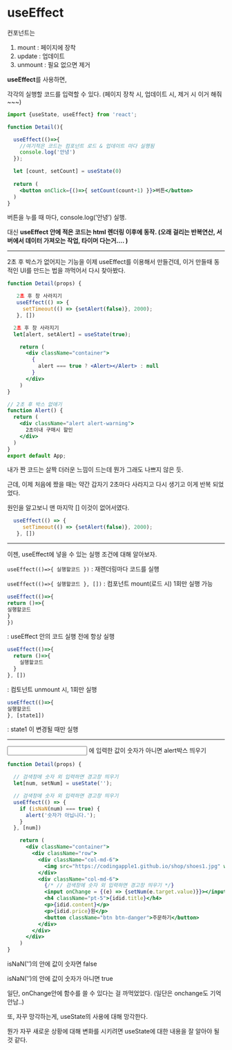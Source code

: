 # useEffect

컨포넌트는 

1. mount : 페이지에 장착
2. update : 업데이트
3. unmount : 필요 없으면 제거

**useEffect**를 사용하면, 

각각의 실행할 코드를 입력할 수 있다. (페이지 장착 시, 업데이트 시, 제거 시 이거 해줘~~~)

```jsx
import {useState, useEffect} from 'react';

function Detail(){

  useEffect(()=>{
    //여기적은 코드는 컴포넌트 로드 & 업데이트 마다 실행됨
    console.log('안녕')
  });

  let [count, setCount] = useState(0)
  
  return (
    <button onClick={()=>{ setCount(count+1) }}>버튼</button>
  )
}
```

버튼을 누를 때 마다, console.log(’안녕’) 실행.

대신 **useEffect 안에 적은 코드는 html 렌더링 이후에 동작. (오래 걸리는 반복연산, 서버에서 데이터 가져오는 작업, 타이머 다는거…. )**

---

2초 후 박스가 없어지는 기능을 이제 useEffect를 이용해서 만들건데, 이거 만들때 동적인 UI를 만드는 법을 까먹어서 다시 찾아봤다. 

```jsx
function Detail(props) {

   2초 후 창 사라지기
   useEffect(() => {
     setTimeout(() => {setAlert(false)}, 2000);
   }, [])

  2초 후 창 사라지기
  let[alert, setAlert] = useState(true);

    return (
      <div className="container">
        {
          alert === true ? <Alert></Alert> : null
        } 
      </div> 
    )
}

// 2초 후 박스 없애기
function Alert() {
  return (
    <div className="alert alert-warning">
      2초이내 구매시 할인
    </div>
  )
}
export default App;
```

내가 짠 코드는 살짝 더러운 느낌이 드는데 뭔가 그래도 나쁘지 않은 듯.

근데, 이제 처음에 짰을 때는 약간 갑자기 2초마다 사라지고 다시 생기고 이게 반복 되었었다.

원인을 알고보니  맨 마지막 [] 이것이 없어서였다. 

```jsx
  useEffect(() => {
     setTimeout(() => {setAlert(false)}, 2000);
   }, [])
```

---

이젠, useEffect에 넣을 수 있는 실행 조건에 대해 알아보자.

`useEffect(()=>{ 실행할코드 })`  : 재렌더링마다 코드를 실행

`useEffect(()=>{ 실행할코드 }, [])`  : 컴포넌트 mount(로드 시) 1회만 실행 가능

```jsx
useEffect(()=>{
return ()=>{
실행할코드
}
})
```

: useEffect 안의 코드 실행 전에 항상 실행

```jsx
useEffect(()=>{ 
  return ()=>{
    실행할코드
  }
}, [])
```

: 컴토넌트 unmount 시, 1회만 실행

```jsx
useEffect(()=>{
실행할코드
}, [state1])
```

: state1 이 변경될 때만 실행

---

<input> 에 입력한 값이 숫자가 아니면 alert박스 띄우기

```jsx
function Detail(props) {

  // 검색창에 숫자 외 입력하면 경고창 띄우기
  let[num, setNum] = useState('');

  // 검색창에 숫자 외 입력하면 경고창 띄우기
  useEffect(() => {
    if (isNaN(num) === true) {
      alert('숫자가 아닙니다.');
    }
  }, [num])

    return (
      <div className="container">
        <div className="row">
          <div className="col-md-6">
            <img src="https://codingapple1.github.io/shop/shoes1.jpg" width="100%" alt=''/>
          </div>
          <div className="col-md-6">
            {/* // 검색창에 숫자 외 입력하면 경고창 띄우기 */}
            <input onChange = {(e) => {setNum(e.target.value)}}></input>
            <h4 className="pt-5">{idid.title}</h4>
            <p>{idid.content}</p>
            <p>{idid.price}원</p>
            <button className="btn btn-danger">주문하기</button> 
          </div>
        </div>
      </div> 
    )
}
```

isNaN(’’)의 안에 값이 숫자면 false

isNaN(’’)의 안에 값이 숫자가 아니면 true

일단, onChange안에 함수를 쓸 수 있다는 걸 까먹었었다. (일단은 onchange도 기억 안남..)

또, 자꾸 망각하는게, useState의 사용에 대해 망각한다.

뭔가 자꾸 새로운 상황에 대해 변화를 시키려면 useState에 대한 내용을 잘 알아야 될 것 같다.